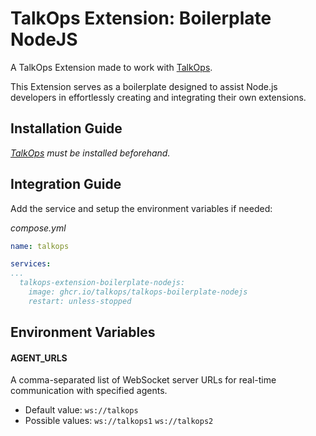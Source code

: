 # TalkOps Extension: Boilerplate NodeJS

A TalkOps Extension made to work with [TalkOps](https://link.talkops.app/talkops).

This Extension serves as a boilerplate designed to assist Node.js developers in effortlessly creating and integrating their own extensions.

## Installation Guide

_[TalkOps](https://link.talkops.app/install-talkops) must be installed beforehand._


## Integration Guide

Add the service and setup the environment variables if needed:

_compose.yml_
``` yml
name: talkops

services:
...
  talkops-extension-boilerplate-nodejs:
    image: ghcr.io/talkops/talkops-boilerplate-nodejs
    restart: unless-stopped
```

## Environment Variables

#### AGENT_URLS

A comma-separated list of WebSocket server URLs for real-time communication with specified agents.
* Default value: `ws://talkops`
* Possible values: `ws://talkops1` `ws://talkops2`
